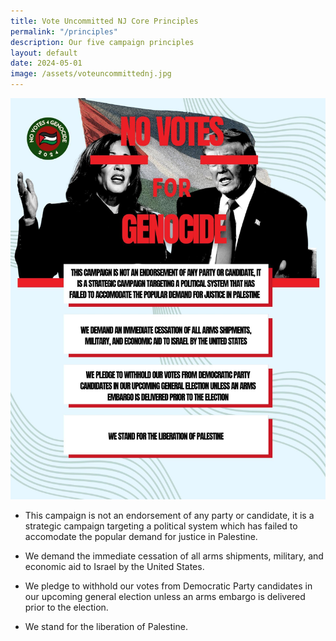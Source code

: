 ```yaml
---
title: Vote Uncommitted NJ Core Principles 
permalink: "/principles"
description: Our five campaign principles
layout: default
date: 2024-05-01
image: /assets/voteuncommittednj.jpg
---
```

![Vote Uncommitted Principles](./assets/nv4g-principles.jpeg)

* This campaign is not an endorsement of any party or candidate, it is a strategic
campaign targeting a political system which has failed to accomodate the
popular demand for justice in Palestine. 

* We demand the immediate cessation of all arms shipments, military, and economic
aid to Israel by the United States.

* We pledge to withhold our votes from Democratic Party candidates in our upcoming
general election unless an arms embargo is delivered prior to the election.

* We stand for the liberation of Palestine. 

